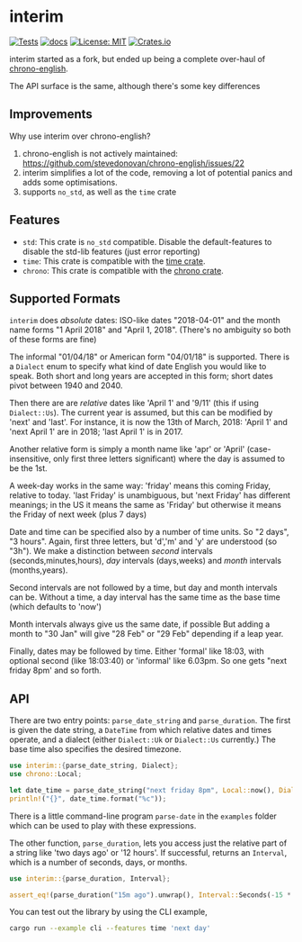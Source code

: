 # interim

[![Tests](https://img.shields.io/github/actions/workflow/status/conradludgate/interim/test.yml?style=flat-square
)](https://github.com/conradludgate/interim/actions/workflows/test.yml)
[![docs](https://img.shields.io/docsrs/interim/latest?style=flat-square)](https://docs.rs/interim/latest/interim/)
[![License: MIT](https://img.shields.io/badge/License-MIT-yellow.svg?style=flat-square)](https://opensource.org/licenses/MIT)
[![Crates.io](https://img.shields.io/crates/v/interim?style=flat-square)](https://crates.io/crates/interim)

interim started as a fork, but ended up being a complete over-haul of [chrono-english](https://github.com/stevedonovan/chrono-english).

The API surface is the same, although there's some key differences

## Improvements

Why use interim over chrono-english?

1. chrono-english is not actively maintained: https://github.com/stevedonovan/chrono-english/issues/22
2. interim simplifies a lot of the code, removing a lot of potential panics and adds some optimisations.
3. supports `no_std`, as well as the `time` crate

## Features

- `std`: This crate is `no_std` compatible. Disable the default-features to disable the std-lib features (just error reporting)
- `time`: This crate is compatible with the [time crate](https://github.com/time-rs/time).
- `chrono`: This crate is compatible with the [chrono crate](https://github.com/chronotope/chrono).

## Supported Formats

`interim` does _absolute_ dates: ISO-like dates "2018-04-01" and the month name forms
"1 April 2018" and "April 1, 2018". (There's no ambiguity so both of these forms are fine)

The informal "01/04/18" or American form "04/01/18" is supported.
There is a `Dialect` enum to specify what kind of date English you would like to speak.
Both short and long years are accepted in this form; short dates pivot between 1940 and 2040.

Then there are are _relative_ dates like 'April 1' and '9/11' (this
if using `Dialect::Us`). The current year is assumed, but this can be modified by 'next'
and 'last'. For instance, it is now the 13th of March, 2018: 'April 1' and 'next April 1'
are in 2018; 'last April 1' is in 2017.

Another relative form is simply a month name
like 'apr' or 'April' (case-insensitive, only first three letters significant) where the
day is assumed to be the 1st.

A week-day works in the same way: 'friday' means this
coming Friday, relative to today. 'last Friday' is unambiguous,
but 'next Friday' has different meanings; in the US it means the same as 'Friday'
but otherwise it means the Friday of next week (plus 7 days)

Date and time can be specified also by a number of time units. So "2 days", "3 hours".
Again, first three letters, but 'd','m' and 'y' are understood (so "3h"). We make
a distinction between _second_ intervals (seconds,minutes,hours), _day_ intervals (days,weeks)
and _month_ intervals (months,years).

Second intervals are not followed by a time, but day and month intervals can be. Without
a time, a day interval has the same time as the base time (which defaults to 'now')

Month intervals always give us the same date, if possible
But adding a month to "30 Jan" will give "28 Feb" or "29 Feb" depending if a leap year.

Finally, dates may be followed by time. Either 'formal' like 18:03, with optional
second (like 18:03:40) or 'informal' like 6.03pm. So one gets "next friday 8pm' and so
forth.

## API

There are two entry points: `parse_date_string` and `parse_duration`. The
first is given the date string, a `DateTime` from which relative dates and
times operate, and a dialect (either `Dialect::Uk` or `Dialect::Us`
currently.) The base time also specifies the desired timezone.

```rust
use interim::{parse_date_string, Dialect};
use chrono::Local;

let date_time = parse_date_string("next friday 8pm", Local::now(), Dialect::Uk)?;
println!("{}", date_time.format("%c"));
```

There is a little command-line program `parse-date` in the `examples` folder which can be used to play
with these expressions.

The other function, `parse_duration`, lets you access just the relative part
of a string like 'two days ago' or '12 hours'. If successful, returns an
`Interval`, which is a number of seconds, days, or months.

```rust
use interim::{parse_duration, Interval};

assert_eq!(parse_duration("15m ago").unwrap(), Interval::Seconds(-15 * 60));
```

You can test out the library by using the CLI example,

```bash
cargo run --example cli --features time 'next day'
```
